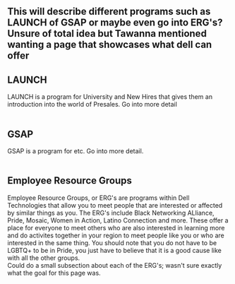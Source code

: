 ## This will describe different programs such as LAUNCH of GSAP or maybe even go into ERG's? Unsure of total idea but Tawanna mentioned wanting a page that showcases what dell can offer

## LAUNCH
LAUNCH is a program for University and New Hires that gives them an introduction into the world of Presales. Go into more detail
<br /><br />

## GSAP
GSAP is a program for etc. Go into more detail.
<br /><br />

## Employee Resource Groups
Employee Resource Groups, or ERG's are programs within Dell Technologies that allow you to meet people that are interested or affected by similar things as you. The ERG's include Black Networking ALliance, Pride, Mosaic, Women in Action, Latino Connection and more. These offer a place for everyone to meet others who are also interested in learning more and do activites together in your region to meet people like you or who are interested in the same thing. You should note that you do not have to be LGBTQ+ to be in Pride, you just have to believe that it is a good cause like with all the other groups.
<br />
Could do a small subsection about each of the ERG's; wasn't sure exactly what the goal for this page was.
